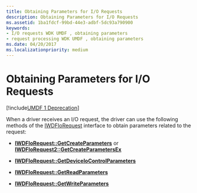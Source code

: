 ```yaml
---
title: Obtaining Parameters for I/O Requests
description: Obtaining Parameters for I/O Requests
ms.assetid: 1ba1fdcf-99bd-44e3-adbf-5dc93a790900
keywords:
- I/O requests WDK UMDF , obtaining parameters
- request processing WDK UMDF , obtaining parameters
ms.date: 04/20/2017
ms.localizationpriority: medium
---
```


# Obtaining Parameters for I/O Requests


[!include[UMDF 1 Deprecation](../umdf-1-deprecation.md)]

When a driver receives an I/O request, the driver can use the following methods of the [IWDFIoRequest](https://msdn.microsoft.com/library/windows/hardware/ff558985) interface to obtain parameters related to the request:

-   [**IWDFIoRequest::GetCreateParameters**](https://msdn.microsoft.com/library/windows/hardware/ff559088) or [**IWDFIoRequest2::GetCreateParametersEx**](https://msdn.microsoft.com/library/windows/hardware/ff558989)

-   [**IWDFIoRequest::GetDeviceIoControlParameters**](https://msdn.microsoft.com/library/windows/hardware/ff559095)

-   [**IWDFIoRequest::GetReadParameters**](https://msdn.microsoft.com/library/windows/hardware/ff559113)

-   [**IWDFIoRequest::GetWriteParameters**](https://msdn.microsoft.com/library/windows/hardware/ff559130)

 

 





